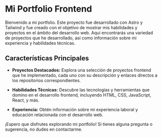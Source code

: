 # Mi Portfolio Frontend

Bienvenido a mi portfolio. Este proyecto fue desarrollado con Astro y Tailwind y fue creado con el objetivo de mostrar mis habilidades y proyectos en el ámbito del desarrollo web. Aquí encontrarás una variedad de proyectos que he desarrollado, así como información sobre mi experiencia y habilidades técnicas.

## Características Principales

- **Proyectos Destacados:** Explora una selección de proyectos frontend que he implementado, cada uno con su descripción y enlaces directos a los repositorios correspondientes.
  
- **Habilidades Técnicas:** Descubre las tecnologías y herramientas que domino en el desarrollo frontend, incluyendo HTML, CSS, JavaScript, React, y más.

- **Experiencia:** Obtén información sobre mi experiencia laboral y educación relacionada con el desarrollo web.


¡Espero que disfrutes explorando mi portfolio! Si tienes alguna pregunta o sugerencia, no dudes en contactarme.
